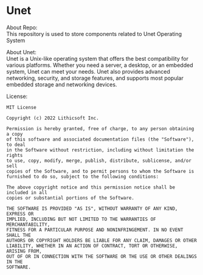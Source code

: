 # Unet

About Repo: \
This repository is used to store components related to Unet Operating System

About Unet: \
Unet is a Unix-like operating system that offers the best compatibility for various platforms. Whether you need a server, a desktop, or an embedded system, Unet can meet your needs. Unet also provides advanced networking, security, and storage features, and supports most popular embedded storage and networking devices.

License:
```
MIT License

Copyright (c) 2022 Lithicsoft Inc.

Permission is hereby granted, free of charge, to any person obtaining a copy
of this software and associated documentation files (the "Software"), to deal
in the Software without restriction, including without limitation the rights
to use, copy, modify, merge, publish, distribute, sublicense, and/or sell
copies of the Software, and to permit persons to whom the Software is
furnished to do so, subject to the following conditions:

The above copyright notice and this permission notice shall be included in all
copies or substantial portions of the Software.

THE SOFTWARE IS PROVIDED "AS IS", WITHOUT WARRANTY OF ANY KIND, EXPRESS OR
IMPLIED, INCLUDING BUT NOT LIMITED TO THE WARRANTIES OF MERCHANTABILITY,
FITNESS FOR A PARTICULAR PURPOSE AND NONINFRINGEMENT. IN NO EVENT SHALL THE
AUTHORS OR COPYRIGHT HOLDERS BE LIABLE FOR ANY CLAIM, DAMAGES OR OTHER
LIABILITY, WHETHER IN AN ACTION OF CONTRACT, TORT OR OTHERWISE, ARISING FROM,
OUT OF OR IN CONNECTION WITH THE SOFTWARE OR THE USE OR OTHER DEALINGS IN THE
SOFTWARE.
```
